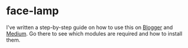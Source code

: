 # face-lamp

I've written a step-by-step guide on how to use this on <a href="https://code-the-universe.blogspot.com/">Blogger</a> and <a href="https://medium.com/">Medium</a>.
Go there to see which modules are required and how to install them.
